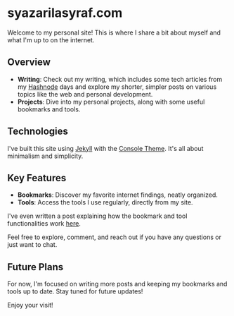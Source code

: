 # syazarilasyraf.com

Welcome to my personal site! This is where I share a bit about myself and what I'm up to on the internet.

## Overview

- **Writing**: Check out my writing, which includes some tech articles from my [Hashnode](https://wmsa.hashnode.dev/) days and explore my shorter, simpler posts on various topics like the web and personal development.
- **Projects**: Dive into my personal projects, along with some useful bookmarks and tools.

## Technologies

I've built this site using [Jekyll](https://jekyllrb.com/) with the [Console Theme](https://github.com/b2a3e8/jekyll-theme-console). It's all about minimalism and simplicity.

## Key Features

- **Bookmarks**: Discover my favorite internet findings, neatly organized.
- **Tools**: Access the tools I use regularly, directly from my site.

I've even written a post explaining how the bookmark and tool functionalities work [here](https://syazarilasyraf.com/breaking-the-cliche-of-your-personal-website).

Feel free to explore, comment, and reach out if you have any questions or just want to chat. 

## Future Plans

For now, I'm focused on writing more posts and keeping my bookmarks and tools up to date. Stay tuned for future updates!

Enjoy your visit!

